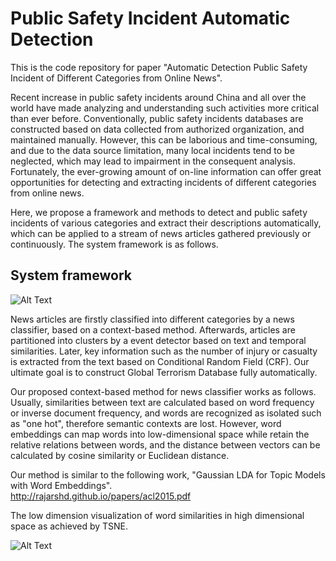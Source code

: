 Public Safety Incident Automatic Detection
=============

This is the code repository for paper "Automatic Detection Public Safety Incident of Different Categories from Online News".

Recent increase in public safety incidents around China and all over the world have made analyzing and understanding such activities more critical than ever before. Conventionally, public safety incidents databases are constructed based on data collected from authorized organization, and maintained manually. However, this can be laborious and time-consuming, and due to the data source limitation, many local incidents tend to be neglected, which may lead to impairment in the consequent analysis. Fortunately, the ever-growing amount of on-line information can offer great opportunities for detecting and extracting incidents of different categories from online news.

Here, we propose a framework and methods to detect and public safety incidents of various categories and extract their descriptions automatically, which can be applied to a stream of news articles gathered previously or continuously. The system framework is as follows.

System framework
----

![Alt Text](https://raw.githubusercontent.com/qiangsiwei/terror_analysis/master/figure/framework.png)

News articles are firstly classified into different categories by a news classifier, based on a context-based method. Afterwards, articles are partitioned into clusters by a event detector based on text and temporal similarities. Later, key information such as the number of injury or casualty is extracted from the text based on Conditional Random Field (CRF). Our ultimate goal is to construct Global Terrorism Database fully automatically.

Our proposed context-based method for news classifier works as follows. Usually, similarities between text are calculated based on word frequency or inverse document frequency, and words are recognized as isolated such as "one hot", therefore semantic contexts are lost. However, word embeddings can map words into low-dimensional space while retain the relative relations between words, and the distance between vectors can be calculated by cosine similarity or Euclidean distance.

Our method is similar to the following work, "Gaussian LDA for Topic Models with Word Embeddings".   
<http://rajarshd.github.io/papers/acl2015.pdf>

The low dimension visualization of word similarities in high dimensional space as achieved by TSNE.

![Alt Text](https://raw.githubusercontent.com/qiangsiwei/terror_analysis/master/figure/tsne.png)
